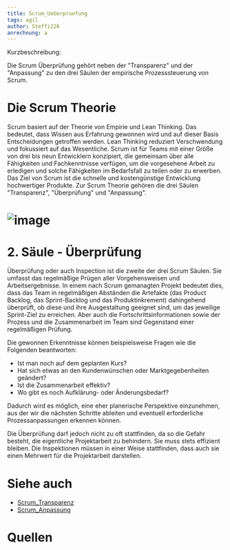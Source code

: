 ```yaml
---
title: Scrum_Ueberpruefung
tags: agil
author: Steffi226
anrechnung: a
---
```


Kurzbeschreibung: 

Die Scrum Überprüfung gehört neben der "Transparenz" und der "Anpassung" zu den drei Säulen der empirische Prozesssteuerung von Scrum.



# Die Scrum Theorie
Scrum basiert auf der Theorie von Empirie und Lean Thinking. Das bedeutet, dass Wissen aus Erfahrung gewonnen wird und auf dieser Basis Entscheidungen getroffen werden. Lean Thinking reduziert Verschwendung und fokussiert auf das Wesentliche.
Scrum ist für Teams mit einer Größe von drei bis neun Entwicklern konzipiert, die gemeinsam über alle Fähigkeiten und Fachkenntnisse verfügen, um die vorgesehene Arbeit zu erledigen und solche Fähigkeiten im Bedarfsfall zu teilen oder zu erwerben. 
Das Ziel von Scrum ist die schnelle und kostengünstige Entwicklung hochwertiger Produkte.
Zur Scrum Theorie gehören die drei Säulen "Transparenz", "Überprüfung" und "Anpassung".

# ![image](https://user-images.githubusercontent.com/92396490/140649160-db302520-d38e-44d8-9f54-52269063565a.png)


# 2. Säule - Überprüfung 
Überprüfung oder auch Inspection ist die zweite der drei Scrum Säulen. Sie umfasst das regelmäßige Prügen aller Vorgehensweisen und Arbeitsergebnisse. In einem nach Scrum gemanagten Projekt bedeutet dies, dass das Team in regelmäßigen Abständen die Artefakte (das Product Backlog, das Sprint-Backlog und das Produktinkrement) dahingehend überprüft, ob diese und ihre Ausgestaltung geeignet sind, um das jeweilige Sprint-Ziel zu erreichen. Aber auch die Fortschrittsinformationen sowie der Prozess und die Zusammenarbeit im Team sind Gegenstand einer regelmäßigen Prüfung.

Die gewonnen Erkenntnisse können beispielsweise Fragen wie die Folgenden beantworten:

* Ist man noch auf dem geplanten Kurs? 
* Hat sich etwas an den Kundenwünschen oder Marktgegebenheiten geändert?
* Ist die Zusammenarbeit effektiv?
* Wo gibt es noch Aufklärung- oder Änderungsbedarf?

Dadurch wird es möglich, eine eher planerische Perspektive einzunehmen, aus der wir die nächsten Schritte ableiten und eventuell erforderliche Prozessanpassungen erkennen können.

Die Überprüfung darf jedoch nicht zu oft stattfinden, da so die Gefahr besteht, die eigentliche Projektarbeit zu behindern. Sie muss stets effizient bleiben. 
Die Inspektionen müssen in einer Weise stattfinden, dass auch sie einen Mehrwert für die Projektarbeit darstellen.





# Siehe auch

* [Scrum_Transparenz](Scrum_Transparenz.md)
* [Scrum_Anpassung](Scrum_Anpassung.md)

# Quellen

[^1]: Quellen die ihr im Text verwendet habt z.B. Bücher, Webseiten, Blogs, Videos, Wissenschaftliche Literatur, ... (eine Quelle in eine Zeile, keine Zeilenumbrüche machen)
[^2]: 
